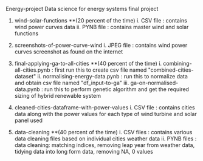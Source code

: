 Energy-project
Data science for energy systems final project

1. wind-solar-functions **(20 percent of the time)
    i. CSV file : contains wind power curves data
    ii. PYNB file : contains master wind and solar functions
    
2. screenshots-of-power-curve-wind
    i. JPEG file : contains wind power curves screenshot as found on the internet
    
3. final-applying-ga-to-all-cities **(40 percent of the time)
    i. combining-all-cities.pynb : first run this to create csv file named "combined-cities-dataset"
    ii. normalising-energy-data.pynb : run this to normalize data and obtain csv file named "df_input-to-ga"
    iii. ga-on-normalised-data.pynb : run this to perform genetic algorithm and get the required sizing of hybrid renewable system
    
4. cleaned-cities-dataframe-with-power-values
    i. CSV file : contains cities data along with the power values for each type of wind turbine and solar panel used
    
5. data-cleaning **(40 percent of the time)
    i. CSV files : contains various data cleaning files based on individual cities weather data
    ii. PYNB files : data cleaning: matching indices, removing leap year from weather data, tidying data into long form data,             removing NA, 0 values
    

    

